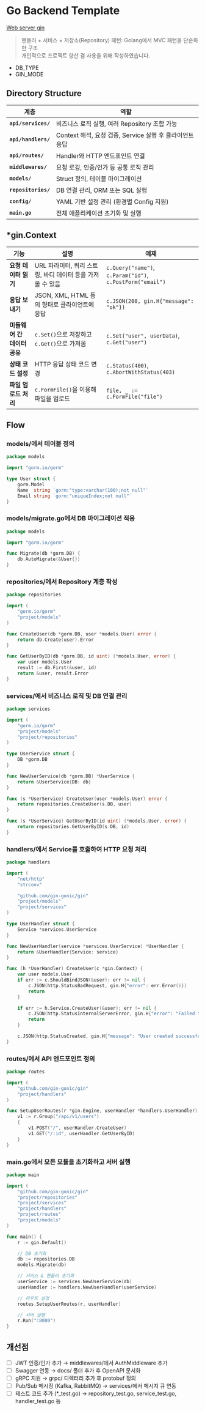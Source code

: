 # Go Backend Template
[Web server gin](https://go.dev/doc/tutorial/web-service-gin)
> 핸들러 + 서비스 + 저장소(Repository) 패턴: Golang에서 MVC 패턴을 단순화한 구조<br>
> 개인적으로 프로젝트 양산 겸 사용을 위해 작성하였습니다.

- DB_TYPE
- GIN_MODE

## Directory Structure
| 계층         | 역할 |
|-------------|----------------------------------|
| **`api/services/`** | 비즈니스 로직 실행, 여러 Repository 조합 가능 |
| **`api/handlers/`** | Context 해석, 요청 검증, Service 실행 후 클라이언트 응답 |
| **`api/routes/`** | Handler와 HTTP 엔드포인트 연결 |
| **`middlewares/`** | 요청 로깅, 인증/인가 등 공통 로직 관리 |
| **`models/`** | Struct 정의, 테이블 마이그레이션 |
| **`repositories/`** | DB 연결 관리, ORM 또는 SQL 실행 |
| **`config/`** | YAML 기반 설정 관리 (환경별 Config 지원) |
| **`main.go`** | 전체 애플리케이션 초기화 및 실행 |

## *gin.Context
| 기능 | 설명 | 예제 |
|------|------|------|
| **요청 데이터 읽기** | URL 파라미터, 쿼리 스트링, 바디 데이터 등을 가져올 수 있음 | `c.Query("name")`, `c.Param("id")`, `c.PostForm("email")` |
| **응답 보내기** | JSON, XML, HTML 등의 형태로 클라이언트에 응답 | `c.JSON(200, gin.H{"message": "ok"})` |
| **미들웨어 간 데이터 공유** | `c.Set()`으로 저장하고 `c.Get()`으로 가져옴 | `c.Set("user", userData)`, `c.Get("user")` |
| **상태 코드 설정** | HTTP 응답 상태 코드 변경 | `c.Status(400)`, `c.AbortWithStatus(403)` |
| **파일 업로드 처리** | `c.FormFile()`을 이용해 파일을 업로드 | `file, _ := c.FormFile("file")` |

## Flow

### models/에서 테이블 정의
```go
package models

import "gorm.io/gorm"

type User struct {
    gorm.Model
    Name  string `gorm:"type:varchar(100);not null"`
    Email string `gorm:"uniqueIndex;not null"`
}
```

### models/migrate.go에서 DB 마이그레이션 적용
```go
package models

import "gorm.io/gorm"

func Migrate(db *gorm.DB) {
    db.AutoMigrate(&User{})
}
```

### repositories/에서 Repository 계층 작성
```go
package repositories

import (
    "gorm.io/gorm"
    "project/models"
)

func CreateUser(db *gorm.DB, user *models.User) error {
    return db.Create(user).Error
}

func GetUserByID(db *gorm.DB, id uint) (*models.User, error) {
    var user models.User
    result := db.First(&user, id)
    return &user, result.Error
}
```

### services/에서 비즈니스 로직 및 DB 연결 관리
```go
package services

import (
    "gorm.io/gorm"
    "project/models"
    "project/repositories"
)

type UserService struct {
    DB *gorm.DB
}

func NewUserService(db *gorm.DB) *UserService {
    return &UserService{DB: db}
}

func (s *UserService) CreateUser(user *models.User) error {
    return repositories.CreateUser(s.DB, user)
}

func (s *UserService) GetUserByID(id uint) (*models.User, error) {
    return repositories.GetUserByID(s.DB, id)
}
```

### handlers/에서 Service를 호출하여 HTTP 요청 처리
```go
package handlers

import (
    "net/http"
    "strconv"

    "github.com/gin-gonic/gin"
    "project/models"
    "project/services"
)

type UserHandler struct {
    Service *services.UserService
}

func NewUserHandler(service *services.UserService) *UserHandler {
    return &UserHandler{Service: service}
}

func (h *UserHandler) CreateUser(c *gin.Context) {
    var user models.User
    if err := c.ShouldBindJSON(&user); err != nil {
        c.JSON(http.StatusBadRequest, gin.H{"error": err.Error()})
        return
    }

    if err := h.Service.CreateUser(&user); err != nil {
        c.JSON(http.StatusInternalServerError, gin.H{"error": "Failed to create user"})
        return
    }

    c.JSON(http.StatusCreated, gin.H{"message": "User created successfully", "user": user})
}
```

### routes/에서 API 엔드포인트 정의
```go
package routes

import (
    "github.com/gin-gonic/gin"
    "project/handlers"
)

func SetupUserRoutes(r *gin.Engine, userHandler *handlers.UserHandler) {
    v1 := r.Group("/api/v1/users")
    {
        v1.POST("/", userHandler.CreateUser)
        v1.GET("/:id", userHandler.GetUserByID)
    }
}
```

### main.go에서 모든 모듈을 초기화하고 서버 실행
```go
package main

import (
    "github.com/gin-gonic/gin"
    "project/repositories"
    "project/services"
    "project/handlers"
    "project/routes"
    "project/models"
)

func main() {
    r := gin.Default()

    // DB 초기화
    db := repositories.DB
    models.Migrate(db)

    // 서비스 & 핸들러 초기화
    userService := services.NewUserService(db)
    userHandler := handlers.NewUserHandler(userService)

    // 라우트 설정
    routes.SetupUserRoutes(r, userHandler)

    // 서버 실행
    r.Run(":8080")
}
```

## 개선점
- [ ] JWT 인증/인가 추가 → middlewares/에서 AuthMiddleware 추가
- [ ] Swagger 연동 → docs/ 폴더 추가 후 OpenAPI 문서화
- [ ] gRPC 지원 → grpc/ 디렉터리 추가 후 protobuf 정의
- [ ] Pub/Sub 메시징 (Kafka, RabbitMQ) → services/에서 메시지 큐 연동
- [ ] 테스트 코드 추가 (*_test.go) → repository_test.go, service_test.go, handler_test.go 등